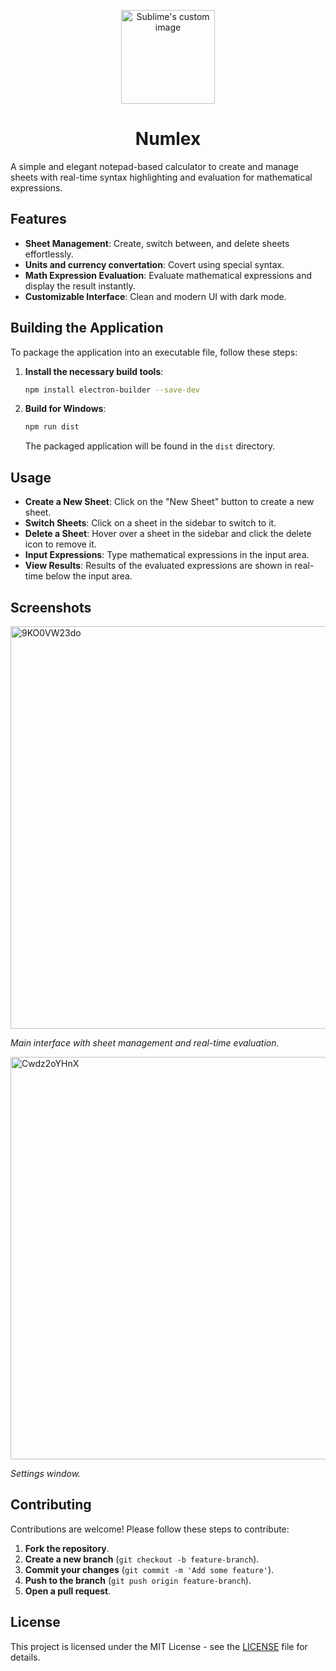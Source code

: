 
<p align="center">
  <img src="https://i.ibb.co/fCsBtDq/numlex.png" alt="Sublime's custom image" width="150px" height="150px"/>
</p>

<h1 align="center">Numlex</h1>

A simple and elegant notepad-based calculator to create and manage sheets with real-time syntax highlighting and evaluation for mathematical expressions.
## Features

- **Sheet Management**: Create, switch between, and delete sheets effortlessly.
- **Units and currency convertation**: Covert using special syntax.
- **Math Expression Evaluation**: Evaluate mathematical expressions and display the result instantly.
- **Customizable Interface**: Clean and modern UI with dark mode.

## Building the Application

To package the application into an executable file, follow these steps:

1. **Install the necessary build tools**:
    ```sh
    npm install electron-builder --save-dev
    ```

2. **Build for Windows**:
    ```sh
    npm run dist
    ```

   The packaged application will be found in the `dist` directory.

## Usage

- **Create a New Sheet**: Click on the "New Sheet" button to create a new sheet.
- **Switch Sheets**: Click on a sheet in the sidebar to switch to it.
- **Delete a Sheet**: Hover over a sheet in the sidebar and click the delete icon to remove it.
- **Input Expressions**: Type mathematical expressions in the input area. 
- **View Results**: Results of the evaluated expressions are shown in real-time below the input area.

## Screenshots

<img width="644" alt="9KO0VW23do" src="https://github.com/Qulierm/Numlex/assets/132899713/44f2c588-9d65-4d74-a271-ecb3be9ffb6d">

*Main interface with sheet management and real-time evaluation.*

<img width="644" alt="Cwdz2oYHnX" src="https://github.com/Qulierm/Numlex/assets/132899713/512f17bf-de97-49f1-975d-05ad0b2d00fc">

*Settings window.*

## Contributing

Contributions are welcome! Please follow these steps to contribute:

1. **Fork the repository**.
2. **Create a new branch** (`git checkout -b feature-branch`).
3. **Commit your changes** (`git commit -m 'Add some feature'`).
4. **Push to the branch** (`git push origin feature-branch`).
5. **Open a pull request**.

## License

This project is licensed under the MIT License - see the [LICENSE](LICENSE) file for details.

